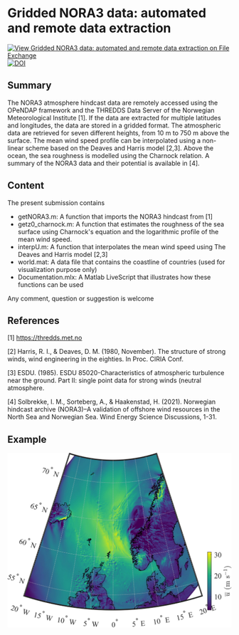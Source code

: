 # Gridded NORA3 data: automated and remote data extraction 

[![View Gridded NORA3 data: automated and remote data extraction on File Exchange](https://www.mathworks.com/matlabcentral/images/matlab-file-exchange.svg)](https://se.mathworks.com/matlabcentral/fileexchange/93685-gridded-nora3-data-automated-and-remote-data-extraction)
[![DOI](https://zenodo.org/badge/375014165.svg)](https://zenodo.org/badge/latestdoi/375014165)

## Summary
The NORA3 atmosphere hindcast data are remotely accessed using the OPeNDAP framework and the THREDDS Data Server of the Norwegian Meteorological Institute [1]. If the data are extracted for multiple latitudes and longitudes, the data are stored in a gridded format. The atmospheric data are retrieved for seven different heights, from 10 m to 750 m  above the surface. The mean wind speed profile can be interpolated using a non-linear scheme based on the Deaves and Harris model [2,3].  Above the ocean, the sea roughness is modelled using the Charnock relation. A summary of the NORA3 data and their potential is available in [4]. 


## Content

The present submission contains
  - getNORA3.m: A function that imports the NORA3 hindcast from [1]
  - getz0_charnock.m: A function that estimates the roughness of the sea surface using Charnock's equation and the logarithmic profile of the mean wind speed.
  - interpU.m: A function that interpolates the mean wind speed using The Deaves and Harris model [2,3]
  - world.mat: A data file that contains the coastline of countries (used for visualization purpose only)
  - Documentation.mlx: A Matlab LiveScript that illustrates how these functions can be used 

Any comment, question or suggestion is welcome

## References

[1] https://thredds.met.no  

[2] Harris, R. I., & Deaves, D. M. (1980, November). The structure of strong winds, wind engineering in the eighties. In Proc. CIRIA Conf.

[3] ESDU. (1985). ESDU 85020-Characteristics of atmospheric turbulence near the ground. Part II: single point data for strong winds (neutral atmosphere.

[4] Solbrekke, I. M., Sorteberg, A., & Haakenstad, H. (2021). Norwegian hindcast archive (NORA3)–A validation of offshore wind resources in the North Sea and Norwegian Sea. Wind Energy Science Discussions, 1-31.


## Example

<img src="illustration.jpg" alt="Mean wind speed at 10 m above the surface in Northern Europe" width="700"/>


